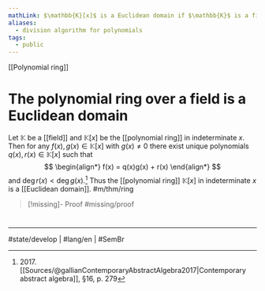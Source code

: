 ```yaml
---
mathLink: $\mathbb{K}[x]$ is a Euclidean domain if $\mathbb{K}$ is a field.
aliases:
  - division algorithm for polynomials
tags:
  - public
---
```

[[Polynomial ring]]
# The polynomial ring over a field is a Euclidean domain

Let $\mathbb{K}$ be a [[field]] and $\mathbb{K}[x]$ be the [[polynomial ring]] in indeterminate $x$.
Then for any $f(x), g(x) \in \mathbb{K}[x]$ with $g(x) \neq 0$ there exist unique polynomials $q(x),r(x) \in \mathbb{K}[x]$ such that
$$
\begin{align*}
f(x) = q(x)g(x) + r(x)
\end{align*}
$$
and $\deg r(x) < \deg g(x)$.[^2017]
Thus the [[polynomial ring]] $\mathbb{K}[x]$ in indeterminate $x$ is a [[Euclidean domain]]. #m/thm/ring

> [!missing]- Proof
> #missing/proof

  [^2017]: 2017\. [[Sources/@gallianContemporaryAbstractAlgebra2017|Contemporary abstract algebra]], §16, p. 279

#
---
#state/develop | #lang/en | #SemBr
